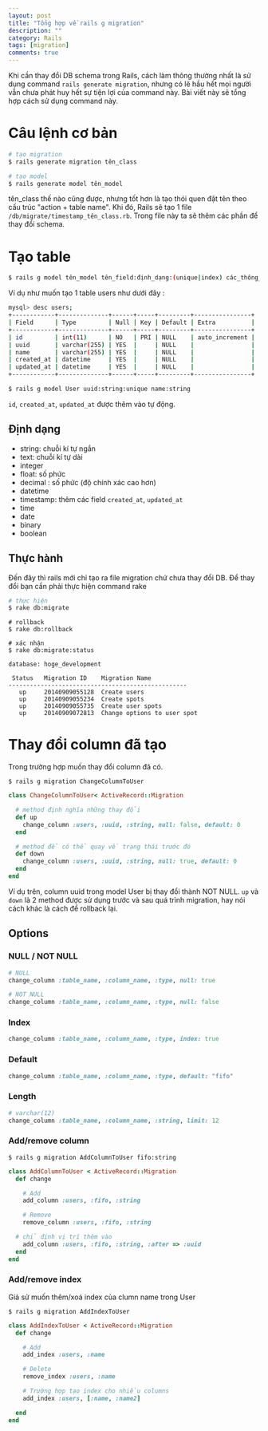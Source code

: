 ```yaml
---
layout: post
title: "Tổng hợp về rails g migration"
description: ""
category: Rails
tags: [migration]
comments: true
---
```


Khi cần thay đổi DB schema trong Rails, cách làm thông thường nhất là sử dụng command `rails generate migration`, nhưng có lẽ hầu hết mọi người vẫn chưa phát huy hết sự tiện lợi của command này. Bài viết này sẽ tổng hợp cách sử dụng command này.

<!-- more -->

# Câu lệnh cơ bản

```bash
# tạo migration
$ rails generate migration tên_class

# tạo model
$ rails generate model tên_model
```

tên_class thế nào cũng được, nhưng tốt hơn là tạo thói quen đặt tên theo cấu trúc "action + table name". Khi đó, Rails sẽ tạo 1 file `/db/migrate/timestamp_tên_class.rb`. Trong file này ta sẽ thêm các phần để thay đổi schema.

# Tạo table

```bash
$ rails g model tên_model tên_field:định_dạng:(unique|index) các_thông_số_khác
```

Ví dụ như muốn tạo 1 table users như dưới đây :

```bash
mysql> desc users;
+------------+--------------+------+-----+---------+----------------+
| Field      | Type         | Null | Key | Default | Extra          |
+------------+--------------+------+-----+---------+----------------+
| id         | int(11)      | NO   | PRI | NULL    | auto_increment |
| uuid       | varchar(255) | YES  |     | NULL    |                |
| name       | varchar(255) | YES  |     | NULL    |                |
| created_at | datetime     | YES  |     | NULL    |                |
| updated_at | datetime     | YES  |     | NULL    |                |
+------------+--------------+------+-----+---------+----------------+
```

```bash
$ rails g model User uuid:string:unique name:string
```

`id`, `created_at`, `updated_at` được thêm vào tự động.

## Định dạng

- string: chuỗi kí tự ngắn
- text: chuỗi kí tự dài
- integer
- float: số phức
- decimal : số phức (độ chính xác cao hơn)
- datetime
- timestamp: thêm các field `created_at`, `updated_at`
- time
- date
- binary
- boolean

## Thực hành

Đến đây thì rails mới chỉ tạo ra file migration chứ chưa thay đổi DB. Để thay đổi bạn cần phải thực hiện command rake

```bash
# thực hiện
$ rake db:migrate
```

```bash:command
# rollback
$ rake db:rollback
```

```bash:command
# xác nhận
$ rake db:migrate:status

database: hoge_development

 Status   Migration ID    Migration Name
--------------------------------------------------
   up     20140909055128  Create users
   up     20140909055234  Create spots
   up     20140909055735  Create user spots
   up     20140909072813  Change options to user spot
```


# Thay đổi column đã tạo

Trong trường hợp muốn thay đổi column đã có.

```bash:command
$ rails g migration ChangeColumnToUser
```

```ruby:/db/migrate/20140909095843_change_column_to_user.rb
class ChangeColumnToUser< ActiveRecord::Migration

  # method định nghĩa những thay đổi
  def up
    change_column :users, :uuid, :string, null: false, default: 0
  end

  # method để có thể quay về trạng thái trước đó
  def down
    change_column :users, :uuid, :string, null: true, default: 0
  end
end
```

Ví dụ trên, column uuid trong model User bị thay đổi thành NOT NULL. `up` và `down` là 2 method được sử dụng trước và sau quá trình migration, hay nói cách khác là cách để rollback lại.

## Options

### NULL / NOT NULL

```ruby:/db/migrate/example.rb
# NULL
change_column :table_name, :column_name, :type, null: true

# NOT NULL
change_column :table_name, :column_name, :type, null: false
```

### Index

```ruby:/db/migrate/example.rb
change_column :table_name, :column_name, :type, index: true
```

### Default

```ruby:/db/migrate/example.rb
change_column :table_name, :column_name, :type, default: "fifo"
```

### Length

```ruby:/db/migrate/example.rb
# varchar(12)
change_column :table_name, :column_name, :string, limit: 12
```

### Add/remove column


```bash:command
$ rails g migration AddColumnToUser fifo:string
```

```ruby:/db/migrate/20140909095843_add_column_to_user.rb
class AddColumnToUser < ActiveRecord::Migration
  def change

    # Add
    add_column :users, :fifo, :string

    # Remove
    remove_column :users, :fifo, :string

  # chỉ định vị trí thêm vào
    add_column :users, :fifo, :string, :after => :uuid
  end
end
```

### Add/remove index

Giả sử muốn thêm/xoá index của clumn name trong User

```bash:command
$ rails g migration AddIndexToUser
```

```ruby:/db/migrate/20140909095843_add_index_to_user.rb
class AddIndexToUser < ActiveRecord::Migration
  def change

    # Add
    add_index :users, :name

    # Delete
    remove_index :users, :name

    # Trường hợp tạo index cho nhiều columns
    add_index :users, [:name, :name2]

  end
end
```
